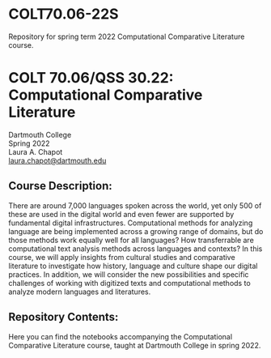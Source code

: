 # COLT70.06-22S
Repository for spring term 2022 Computational Comparative Literature course.

# COLT 70.06/QSS 30.22: Computational Comparative Literature
Dartmouth College  
Spring 2022  
Laura A. Chapot  
laura.chapot@dartmouth.edu

## Course Description: 
There are around 7,000 languages spoken across the world, yet only 500 of these are used in the digital world and even fewer are supported by fundamental digital infrastructures. Computational methods for analyzing language are being implemented across a growing range of domains, but do those methods work equally well for all languages? How transferrable are computational text analysis methods across languages and contexts? In this course, we will apply insights from cultural studies and comparative literature to investigate how history, language and culture shape our digital practices. In addition, we will consider the new possibilities and specific challenges of working with digitized texts and computational methods to analyze modern languages and literatures.

## Repository Contents: 
Here you can find the notebooks accompanying the Computational Comparative Literature course, taught at Dartmouth College in spring 2022. 
